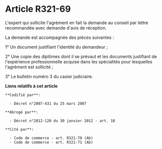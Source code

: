 # Article R321-69

L'expert qui sollicite l'agrément en fait la demande au conseil par lettre recommandée avec demande d'avis de réception.

La demande est accompagnée des pièces suivantes :

1° Un document justifiant l'identité du demandeur ;

2° Une copie des diplômes dont il se prévaut et les documents justifiant de l'expérience professionnelle acquise dans les
spécialités pour lesquelles l'agrément est sollicité ;

3° Le bulletin numéro 3 du casier judiciaire.

**Liens relatifs à cet article**

	**Codifié par**:

	  - Décret n°2007-431 du 25 mars 2007

	**Abrogé par**:

	  - Décret n°2012-120 du 30 janvier 2012 - art. 18

	**Cité par**:

	  - Code de commerce - art. R321-70 (Ab)
	  - Code de commerce - art. R321-71 (Ab)
